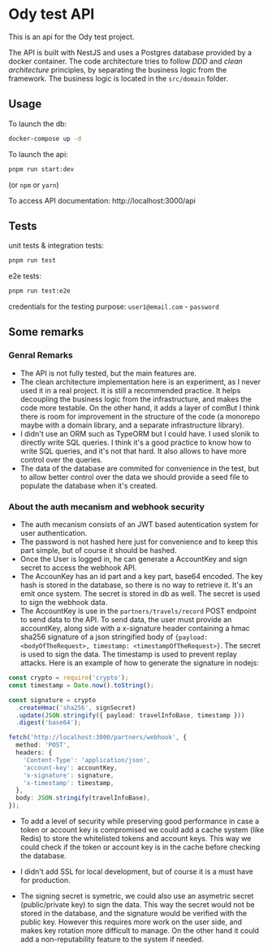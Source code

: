# Ody test API

This is an api for the Ody test project.

The API is built with NestJS and uses a Postgres database provided by a docker container.
The code architecture tries to follow _DDD_ and _clean architecture_ principles, by separating the business logic from the framework.
The business logic is located in the `src/domain` folder.

## Usage

To launch the db:

```bash
docker-compose up -d
```

To launch the api:

```bash
pnpm run start:dev
```

(or `npm` or `yarn`)

To access API documentation:
http://localhost:3000/api

## Tests

unit tests & integration tests:

```bash
pnpm run test
```

e2e tests:

```bash
pnpm run test:e2e
```

credentials for the testing purpose: `user1@email.com` - `password`

## Some remarks

### Genral Remarks

- The API is not fully tested, but the main features are.
- The clean architecture implementation here is an experiment, as I never used it in a real project. It is still a recommended practice. It helps decoupling the business logic from the infrastructure, and makes the code more testable. On the other hand, it adds a layer of comBut I think there is room for improvement in the structure of the code (a monorepo maybe with a domain library, and a separate infrastructure library).
- I didn't use an ORM such as TypeORM but I could have. I used slonik to directly write SQL queries. I think it's a good practice to know how to write SQL queries, and it's not that hard. It also allows to have more control over the queries.
- The data of the database are commited for convenience in the test, but to allow better control over the data we should provide a seed file to populate the database when it's created.

### About the auth mecanism and webhook security

- The auth mecanism consists of an JWT based autentication system for user authentication.
- The password is not hashed here just for convenience and to keep this part simple, but of course it should be hashed.
- Once the User is logged in, he can generate a AccountKey and sign secret to access the webhook API.
- The AccounKey has an id part and a key part, base64 encoded. The key hash is stored in the database, so there is no way to retrieve it. It's an emit once system. The secret is stored in db as well. The secret is used to sign the webhook data.
- The AccountKey is use in the `partners/travels/record` POST endpoint to send data to the API. To send data, the user must provide an accountKey, along side with a x-signature header containing a hmac sha256 signature of a json stringified body of `{payload: <bodyOfTheRequest>, timestamp: <timestampOfTheRequest>}`. The secret is used to sign the data. The timestamp is used to prevent replay attacks.
  Here is an example of how to generate the signature in nodejs:

```ts
const crypto = require('crypto');
const timestamp = Date.now().toString();

const signature = crypto
  .createHmac('sha256', signSecret)
  .update(JSON.stringify({ payload: travelInfoBase, timestamp }))
  .digest('base64');

fetch('http://localhost:3000/partners/webhook', {
  method: 'POST',
  headers: {
    'Content-Type': 'application/json',
    'account-key': accountKey,
    'x-signature': signature,
    'x-timestamp': timestamp,
  },
  body: JSON.stringify(travelInfoBase),
});
```

- To add a level of security while preserving good performance in case a token or account key is compromised we could add a cache system (like Redis) to store the whitelisted tokens and account keys. This way we could check if the token or account key is in the cache before checking the database.

- I didn't add SSL for local development, but of course it is a must have for production.

- The signing secret is symetric, we could also use an asymetric secret (public/private key) to sign the data. This way the secret would not be stored in the database, and the signature would be verified with the public key. However this requires more work on the user side, and makes key rotation more difficult to manage. On the other hand it could add a non-reputability feature to the system if needed.
